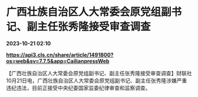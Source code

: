 # 广西壮族自治区人大常委会原党组副书记、副主任张秀隆接受审查调查

**2023-10-21 02:10**

**https://api3.cls.cn/share/article/1491800?os=web&sv=7.7.5&app=CailianpressWeb**

【广西壮族自治区人大常委会原党组副书记、副主任张秀隆接受审查调查】财联社10月21日电，广西壮族自治区人大常委会原党组副书记、副主任张秀隆涉嫌严重违纪违法，目前正接受中央纪委国家监委纪律审查和监察调查。